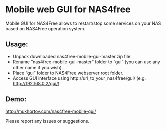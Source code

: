 Mobile web GUI for NAS4free
========

Mobile GUI for NAS4Free allows to restart/stop some services on your NAS based on NAS4Free operation system.

## Usage:

* Unpack downloaded nas4free-mobile-gui-master.zip file.
* Rename “nas4free-mobile-gui-master” folder to “gui” (you can use any other name if you wish).
* Place “gui” folder to NAS4Free webserver root folder.
* Access GUI interface using http://url_to_your_nas4free/gui/ (e.g. http://192.168.0.2/gui/)

## Demo:

http://mukhortov.com/nas4free-mobile-gui/

Please report any issues or suggestions.
